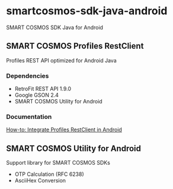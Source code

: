 # smartcosmos-sdk-java-android
SMART COSMOS SDK Java for Android

## SMART COSMOS Profiles RestClient
Profiles REST API optimized for Android Java

### Dependencies

 - RetroFit REST API 1.9.0
 - Google GSON 2.4
 - SMART COSMOS Utility for Android

### Documentation

[How-to: Integrate Profiles RestClient in Android](https://github.com/SMARTRACTECHNOLOGY-PUBLIC/smartcosmos-sdk-java-android/blob/master/profiles-restclient/HOWTO-INTEGRATE.md "How-to: Integrate Profiles RestClient in Android")

## SMART COSMOS Utility for Android
Support library for SMART COSMOS SDKs

 - OTP Calculation (RFC 6238)
 - AsciiHex Conversion
